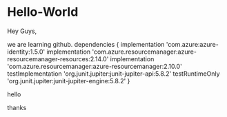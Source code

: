 # Hello-World


Hey Guys,

we are learning github.
dependencies {
    implementation 'com.azure:azure-identity:1.5.0'
    implementation 'com.azure.resourcemanager:azure-resourcemanager-resources:2.14.0'
    implementation 'com.azure.resourcemanager:azure-resourcemanager:2.10.0'
    testImplementation 'org.junit.jupiter:junit-jupiter-api:5.8.2'
    testRuntimeOnly 'org.junit.jupiter:junit-jupiter-engine:5.8.2'
}



hello 

























thanks 
